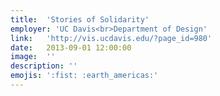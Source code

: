 ```yaml
---
title:  'Stories of Solidarity'
employer: 'UC Davis<br>Department of Design'
link:   'http://vis.ucdavis.edu/?page_id=980'
date:   2013-09-01 12:00:00
image:  ''
description: ''
emojis: ':fist: :earth_americas:'
---
```


